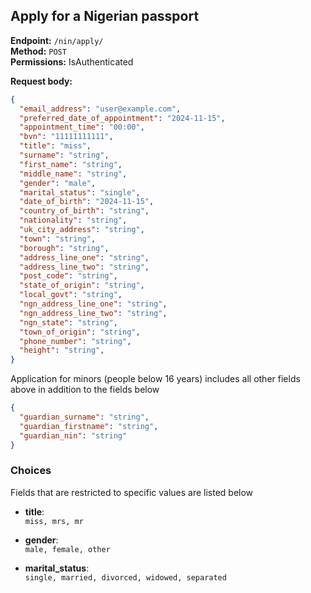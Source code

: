 ## Apply for a Nigerian passport

**Endpoint:** `/nin/apply/`  
**Method:** `POST`  
**Permissions:** IsAuthenticated

**Request body:**

```json
{
  "email_address": "user@example.com",
  "preferred_date_of_appointment": "2024-11-15",
  "appointment_time": "00:00",
  "bvn": "11111111111",
  "title": "miss",
  "surname": "string",
  "first_name": "string",
  "middle_name": "string",
  "gender": "male",
  "marital_status": "single",
  "date_of_birth": "2024-11-15",
  "country_of_birth": "string",
  "nationality": "string",
  "uk_city_address": "string",
  "town": "string",
  "borough": "string",
  "address_line_one": "string",
  "address_line_two": "string",
  "post_code": "string",
  "state_of_origin": "string",
  "local_govt": "string",
  "ngn_address_line_one": "string",
  "ngn_address_line_two": "string",
  "ngn_state": "string",
  "town_of_origin": "string",
  "phone_number": "string",
  "height": "string",
}
```

Application for minors (people below 16 years) includes all other fields above in addition to the fields below 

```json
{
  "guardian_surname": "string",
  "guardian_firstname": "string",
  "guardian_nin": "string"
}
```

### Choices 
Fields that are restricted to specific values are listed below 

- **title**:  
  `miss, mrs, mr`

- **gender**:  
  `male, female, other`

- **marital_status**:  
  `single, married, divorced, widowed, separated`
